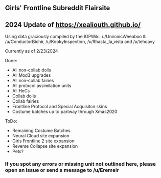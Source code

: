 ## Girls' Frontline Subreddit Flairsite
## 2024 Update of https://xealiouth.github.io/

Using data graciously compiled by the IOPWiki, u/UnironicWeeaboo & /u/ConductorBichir, /u/KookyInspection, /u/Rhasta_la_vista and /u/tehcavy

Currently as of 2/23/2024

Done:
- All non-collab dolls
- All Mod3 upgrades
- All non-collab fairies
- All protocol assimilation units
- All HoCs
- Collab dolls
- Collab fairies
- Frontline Protocol and Special Acquisiton skins
- Costume batches up to partway through Xmas2020

ToDo:
- Remaining Costume Batches
- Neural Cloud site expansion
- Girls Frontline 2 site expansion
- Reverse Collapse site expansion
- Pets?

### If you spot any errors or missing unit not outlined here, please open an issue or send a message to /u/Eremeir
